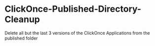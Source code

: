 # ClickOnce-Published-Directory-Cleanup
Delete all but the last 3 versions of the ClickOnce Applications from the published folder
